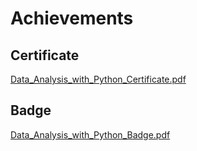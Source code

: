 

# Achievements
## Certificate
[Data_Analysis_with_Python_Certificate.pdf](https://prod-files-secure.s3.us-west-2.amazonaws.com/03e82b26-cccb-4906-bb56-adabcbdc0655/1aa3a050-2338-4a85-85d5-899bad17a31c/Data_Analysis_with_Python_Certificate.pdf?X-Amz-Algorithm=AWS4-HMAC-SHA256&X-Amz-Content-Sha256=UNSIGNED-PAYLOAD&X-Amz-Credential=ASIAZI2LB466RVQTPBSN%2F20250129%2Fus-west-2%2Fs3%2Faws4_request&X-Amz-Date=20250129T101535Z&X-Amz-Expires=3600&X-Amz-Security-Token=IQoJb3JpZ2luX2VjEIH%2F%2F%2F%2F%2F%2F%2F%2F%2F%2FwEaCXVzLXdlc3QtMiJIMEYCIQDsrUbWTpjAFPai%2F3Ja060eenJYX2ZQUhwBWqrTFfh6eAIhAJyPE%2F3aeLg16oWDahCkLk%2Fk7b0ttDRsZecZUoId0IEsKogECIr%2F%2F%2F%2F%2F%2F%2F%2F%2F%2FwEQABoMNjM3NDIzMTgzODA1Igwt3o3aV9jTe%2BbZskwq3AOgGikRMG456g60%2Bygz94gkRha0o5f3F1oXKQB8FJhvHibNMl5mxMsHdlemZrAX%2BkL1MMG72Apl3pkzmmI9I%2Bx7jMq1vODITe%2BA%2FLnxKcU2bglFPf7omrF4nbEbP9ULA3St4HvZq1czzCA5tBZl7SAUS9TI81iXO6rph5ZNE50TVheI73DpPP%2BFmSnXVm0B618cNkL%2BJ3tmgPB1ElxG0aFiAgM00g3zZ0%2FSckyS%2FoJHpyc2QV%2BPqrQS26YsaXBTdjzo6kFWPC1XcDQ2wc7k%2BF0HhbE68hoZx1HKomgahkgw%2FNUaPtHH%2FyLgrJ1bz5VLfBQeVTUMHvveDkw73XQkeZP0sbJZV5nT6FUS2fmnk3T1u%2BGDZ3spyxKCNiZkrndRWCKqxNyNwLfdo6iVDtVbrA1UZU%2BZJLFikszYOAgtrmZOF06tsPy%2B3voS%2B6kITmVxhzqbPS0LV2%2Fh0eqIK21baYtX9bg44u73Y8%2BqaKEVl8hAASDCt2BSn3Gymjeyprfc3kZ4iTtqsJNalyAawf694WLTCvhuGEPIsSOnfEgbeVdDyxqX%2Fzkdd2GJzRgzzsiUnU1KleIgzV4%2FPpnS9B9TzWOdPwyh9GQ2mgopnjRKUbzmEifhbUhQPsR8A2MYfjCy4%2Be8BjqkAaqITAZZOCBHJiAfL5yOyufQbzLxruFwG7blKx3xr6uMW%2F3QYYK4J9sOBM7ceEW11GEffh9zuHuxju%2B0GV9PrSTlTCS97xwgYi1z%2FtBRJ7BUTzIPT7%2FvmgjWtvqaYNE3QjeY4c8hf0N8Sfmh2wxMeGpI9IAuUO5GMQ2nR7rYe2JUWyFCqAI859obiUuFQyY%2B95Xi8ims6xocTaF3Cw8xIfR1LnP2&X-Amz-Signature=d3ab4ee12a565cb200cec2a43c0d8adb02f86abae9e0acb3d46dbf08ed045737&X-Amz-SignedHeaders=host&x-id=GetObject)
## Badge
[Data_Analysis_with_Python_Badge.pdf](https://prod-files-secure.s3.us-west-2.amazonaws.com/03e82b26-cccb-4906-bb56-adabcbdc0655/4fa9bcf8-b584-40dd-8775-c0bfadf6a6f0/Data_Analysis_with_Python_Badge.pdf?X-Amz-Algorithm=AWS4-HMAC-SHA256&X-Amz-Content-Sha256=UNSIGNED-PAYLOAD&X-Amz-Credential=ASIAZI2LB466RVQTPBSN%2F20250129%2Fus-west-2%2Fs3%2Faws4_request&X-Amz-Date=20250129T101535Z&X-Amz-Expires=3600&X-Amz-Security-Token=IQoJb3JpZ2luX2VjEIH%2F%2F%2F%2F%2F%2F%2F%2F%2F%2FwEaCXVzLXdlc3QtMiJIMEYCIQDsrUbWTpjAFPai%2F3Ja060eenJYX2ZQUhwBWqrTFfh6eAIhAJyPE%2F3aeLg16oWDahCkLk%2Fk7b0ttDRsZecZUoId0IEsKogECIr%2F%2F%2F%2F%2F%2F%2F%2F%2F%2FwEQABoMNjM3NDIzMTgzODA1Igwt3o3aV9jTe%2BbZskwq3AOgGikRMG456g60%2Bygz94gkRha0o5f3F1oXKQB8FJhvHibNMl5mxMsHdlemZrAX%2BkL1MMG72Apl3pkzmmI9I%2Bx7jMq1vODITe%2BA%2FLnxKcU2bglFPf7omrF4nbEbP9ULA3St4HvZq1czzCA5tBZl7SAUS9TI81iXO6rph5ZNE50TVheI73DpPP%2BFmSnXVm0B618cNkL%2BJ3tmgPB1ElxG0aFiAgM00g3zZ0%2FSckyS%2FoJHpyc2QV%2BPqrQS26YsaXBTdjzo6kFWPC1XcDQ2wc7k%2BF0HhbE68hoZx1HKomgahkgw%2FNUaPtHH%2FyLgrJ1bz5VLfBQeVTUMHvveDkw73XQkeZP0sbJZV5nT6FUS2fmnk3T1u%2BGDZ3spyxKCNiZkrndRWCKqxNyNwLfdo6iVDtVbrA1UZU%2BZJLFikszYOAgtrmZOF06tsPy%2B3voS%2B6kITmVxhzqbPS0LV2%2Fh0eqIK21baYtX9bg44u73Y8%2BqaKEVl8hAASDCt2BSn3Gymjeyprfc3kZ4iTtqsJNalyAawf694WLTCvhuGEPIsSOnfEgbeVdDyxqX%2Fzkdd2GJzRgzzsiUnU1KleIgzV4%2FPpnS9B9TzWOdPwyh9GQ2mgopnjRKUbzmEifhbUhQPsR8A2MYfjCy4%2Be8BjqkAaqITAZZOCBHJiAfL5yOyufQbzLxruFwG7blKx3xr6uMW%2F3QYYK4J9sOBM7ceEW11GEffh9zuHuxju%2B0GV9PrSTlTCS97xwgYi1z%2FtBRJ7BUTzIPT7%2FvmgjWtvqaYNE3QjeY4c8hf0N8Sfmh2wxMeGpI9IAuUO5GMQ2nR7rYe2JUWyFCqAI859obiUuFQyY%2B95Xi8ims6xocTaF3Cw8xIfR1LnP2&X-Amz-Signature=451be8a3630b1b238a0147b61f1b28f084473c848ced64bcba2dbafdce6f9d45&X-Amz-SignedHeaders=host&x-id=GetObject)

